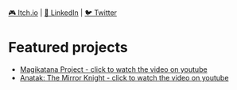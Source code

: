 [🎮 Itch.io](https://tldmbruno.itch.io) | [💼 LinkedIn](https://www.linkedin.com/in/tldmbruno/) | [🐦 Twitter](https://x.com/tldmbruno)

# Featured projects
- [Magikatana Project - click to watch the video on youtube](https://www.youtube.com/watch?v=EoVG3l8-GfE)
- [Anatak: The Mirror Knight - click to watch the video on youtube](https://www.youtube.com/watch?v=k9TYGXvO1Y8)

